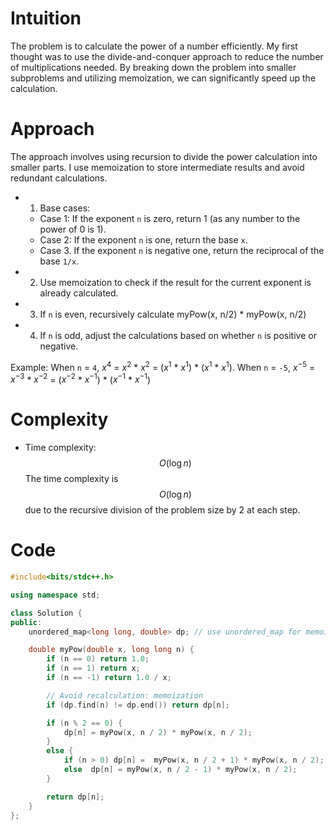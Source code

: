 # Intuition
The problem is to calculate the power of a number efficiently. My first thought was to use the divide-and-conquer approach to reduce the number of multiplications needed. By breaking down the problem into smaller subproblems and utilizing memoization, we can significantly speed up the calculation.

# Approach
The approach involves using recursion to divide the power calculation into smaller parts. I use memoization to store intermediate results and avoid redundant calculations. 

- 1. Base cases:
    - Case 1: If the exponent `n` is zero, return 1 (as any number to the power of 0 is 1).
    - Case 2: If the exponent `n` is one, return the base `x`.
    - Case 3. If the exponent `n` is negative one, return the reciprocal of the base `1/x`.
- 2. Use memoization to check if the result for the current exponent is already calculated.
- 3. If `n` is even, recursively calculate myPow(x, n/2) * myPow(x, n/2)
- 4. If `n` is odd, adjust the calculations based on whether `n` is positive or negative.

Example: 
When `n` = `4`, $x^4$ = $x^2$ * $x^2$ = ($x^1$ * $x^1$) * ($x^1$ * $x^1$).
When `n` = `-5`, $x^{-5}$ = $x^{-3}$ * $x^{-2}$ = ($x^{-2}$ * $x^{-1}$) * ($x^{-1}$ * $x^{-1}$) 

# Complexity
- Time complexity:  $$O(\log n)$$
  The time complexity is $$O(\log n)$$ due to the recursive division of the problem size by 2 at each step.

# Code
```cpp
#include<bits/stdc++.h>

using namespace std;

class Solution {
public:
    unordered_map<long long, double> dp; // use unordered_map for memoization

    double myPow(double x, long long n) {
        if (n == 0) return 1.0;
        if (n == 1) return x;
        if (n == -1) return 1.0 / x;

        // Avoid recalculation: memoization
        if (dp.find(n) != dp.end()) return dp[n]; 

        if (n % 2 == 0) {
            dp[n] = myPow(x, n / 2) * myPow(x, n / 2);
        }
        else {  
            if (n > 0) dp[n] =  myPow(x, n / 2 + 1) * myPow(x, n / 2);
            else  dp[n] = myPow(x, n / 2 - 1) * myPow(x, n / 2);
        }

        return dp[n];
    }
};
